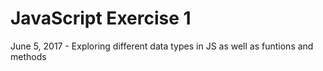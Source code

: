 # JavaScript Exercise 1

June 5, 2017 - Exploring different data types in JS as well as funtions and methods